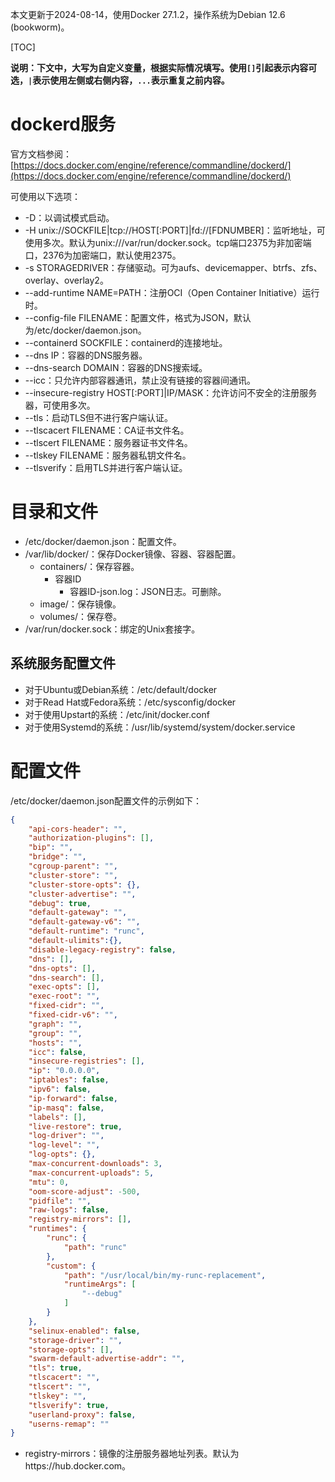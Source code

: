 本文更新于2024-08-14，使用Docker 27.1.2，操作系统为Debian 12.6 (bookworm)。

[TOC]

**说明：下文中，大写为自定义变量，根据实际情况填写。使用`[]`引起表示内容可选，`|`表示使用左侧或右侧内容，`...`表示重复之前内容。**

# dockerd服务

官方文档参阅：[https://docs.docker.com/engine/reference/commandline/dockerd/](https://docs.docker.com/engine/reference/commandline/dockerd/)

可使用以下选项：

* -D：以调试模式启动。
* -H unix://SOCKFILE|tcp://HOST[:PORT]|fd://[FDNUMBER]：监听地址，可使用多次。默认为unix:///var/run/docker.sock。tcp端口2375为非加密端口，2376为加密端口，默认使用2375。
* -s STORAGEDRIVER：存储驱动。可为aufs、devicemapper、btrfs、zfs、overlay、overlay2。
* --add-runtime NAME=PATH：注册OCI（Open Container Initiative）运行时。
* --config-file FILENAME：配置文件，格式为JSON，默认为/etc/docker/daemon.json。
* --containerd SOCKFILE：containerd的连接地址。
* --dns IP：容器的DNS服务器。
* --dns-search DOMAIN：容器的DNS搜索域。
* --icc：只允许内部容器通讯，禁止没有链接的容器间通讯。
* --insecure-registry HOST[:PORT]|IP/MASK：允许访问不安全的注册服务器，可使用多次。
* --tls：启动TLS但不进行客户端认证。
* --tlscacert FILENAME：CA证书文件名。
* --tlscert FILENAME：服务器证书文件名。
* --tlskey FILENAME：服务器私钥文件名。
* --tlsverify：启用TLS并进行客户端认证。

# 目录和文件

* /etc/docker/daemon.json：配置文件。
* /var/lib/docker/：保存Docker镜像、容器、容器配置。
	* containers/：保存容器。
		* 容器ID
			* 容器ID-json.log：JSON日志。可删除。
	* image/：保存镜像。
	* volumes/：保存卷。
* /var/run/docker.sock：绑定的Unix套接字。

## 系统服务配置文件

* 对于Ubuntu或Debian系统：/etc/default/docker
* 对于Read Hat或Fedora系统：/etc/sysconfig/docker
* 对于使用Upstart的系统：/etc/init/docker.conf
* 对于使用Systemd的系统：/usr/lib/systemd/system/docker.service

# 配置文件

/etc/docker/daemon.json配置文件的示例如下：

```json
{
	"api-cors-header": "",
	"authorization-plugins": [],
	"bip": "",
	"bridge": "",
	"cgroup-parent": "",
	"cluster-store": "",
	"cluster-store-opts": {},
	"cluster-advertise": "",
	"debug": true,
	"default-gateway": "",
	"default-gateway-v6": "",
	"default-runtime": "runc",
	"default-ulimits":{},
	"disable-legacy-registry": false,
	"dns": [],
	"dns-opts": [],
	"dns-search": [],
	"exec-opts": [],
	"exec-root": "",
	"fixed-cidr": "",
	"fixed-cidr-v6": "",
	"graph": "",
	"group": "",
	"hosts": "",
	"icc": false,
	"insecure-registries": [],
	"ip": "0.0.0.0",
	"iptables": false,
	"ipv6": false,
	"ip-forward": false,
	"ip-masq": false,
	"labels": [],
	"live-restore": true,
	"log-driver": "",
	"log-level": "",
	"log-opts": {},
	"max-concurrent-downloads": 3,
	"max-concurrent-uploads": 5,
	"mtu": 0,
	"oom-score-adjust": -500,
	"pidfile": "",
	"raw-logs": false,
	"registry-mirrors": [],
	"runtimes": {
		"runc": {
			"path": "runc"
		},
		"custom": {
			"path": "/usr/local/bin/my-runc-replacement",
			"runtimeArgs": [
				"--debug"
			]
		}
	},
	"selinux-enabled": false,
	"storage-driver": "",
	"storage-opts": [],
	"swarm-default-advertise-addr": "",
	"tls": true,
	"tlscacert": "",
	"tlscert": "",
	"tlskey": "",
	"tlsverify": true,
	"userland-proxy": false,
	"userns-remap": ""
}
```

* registry-mirrors：镜像的注册服务器地址列表。默认为https://hub.docker.com。
